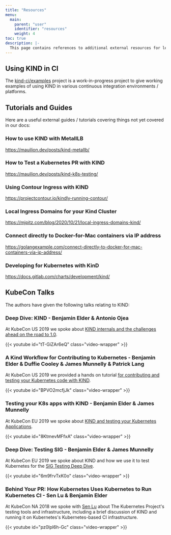 ```yaml
---
title: "Resources"
menu:
  main:
    parent: "user"
    identifier: "resources"
    weight: 4
toc: true
description: |-
  This page contains references to additional external resources for learning about KIND and how to use it.
---
```

## Using KIND in CI

The [kind-ci/examples] project is a work-in-progress project to give working
examples of using KIND in various continuous integration environments / platforms.

## Tutorials and Guides

Here are a useful external guides / tutorials covering things not yet covered in our docs:

<!--please do not insert every single guide on the internet here-->
<!--ideally many of these guides will eventually have upstream equivalents on this site-->
<!--in the meantime, content that is not covered upstream in particular can be very helpful here-->

### How to use KIND with MetallLB

https://mauilion.dev/posts/kind-metallb/

### How to Test a Kubernetes PR with KIND

https://mauilion.dev/posts/kind-k8s-testing/

### Using Contour Ingress with KIND

https://projectcontour.io/kindly-running-contour/

### Local Ingress Domains for your Kind Cluster

https://mjpitz.com/blog/2020/10/21/local-ingress-domains-kind/

### Connect directly to Docker-for-Mac containers via IP address

https://golangexample.com/connect-directly-to-docker-for-mac-containers-via-ip-address/

### Developing for Kubernetes with KinD

https://docs.gitlab.com/charts/development/kind/

## KubeCon Talks

The authors have given the following talks relating to KIND:

### Deep Dive: KIND - Benjamin Elder & Antonio Ojea

At KubeCon US 2019 we spoke about [KIND internals and the challenges ahead on the road to 1.0][kind-deep-dive].

{{< youtube id="tT-GiZAr6eQ" class="video-wrapper" >}}

### A Kind Workflow for Contributing to Kubernetes - Benjamin Elder & Duffie Cooley & James Munnelly & Patrick Lang

At KubeCon US 2019 we provided a hands on tutorial [for contributing and testing your Kubernetes code with KIND][kind-workflow-for-contributing-to-kubernetes].

{{< youtube id="BPVO2mcfjJk" class="video-wrapper" >}}

### Testing your K8s apps with KIND - Benjamin Elder & James Munnelly

At KubeCon EU 2019 we spoke about [KIND and testing your Kubernetes Applications][testing-k8s-apps-with-kind].

{{< youtube id="8KtmevMFfxA" class="video-wrapper" >}}

### Deep Dive: Testing SIG - Benjamin Elder & James Munnelly

At KubeCon EU 2019 we spoke about KIND and how we use it to test Kubernetes for the [SIG Testing Deep Dive][sig-testing-deep-dive-kind].

{{< youtube id="6m9frvTxK0o" class="video-wrapper" >}}

### Behind Your PR: How Kubernetes Uses Kubernetes to Run Kubernetes CI - Sen Lu & Benjamin Elder

At KubeCon NA 2018 we spoke with [Sen Lu][@krzyzacy] about The Kubernetes Project's
testing tools and infrastructure, including a brief discussion of KIND and running
it on Kubernetes's Kubernetes-based CI infrastructure.

{{< youtube id="pz0lpl6h-Gc" class="video-wrapper" >}}


[@krzyzacy]: https://github.com/krzyzacy
[kind-ci/examples]: https://github.com/kind-ci/examples
[testing-k8s-apps-with-kind]: https://kccnceu19.sched.com/event/MPYy/testing-your-k8s-apps-with-kind-benjamin-elder-google-james-munnelly-jetstackio
[sig-testing-deep-dive-kind]: https://kccnceu19.sched.com/event/MPkC/deep-dive-testing-sig-benjamin-elder-google-james-munnelly-jetstack
[kind-deep-dive]: https://kccncna19.sched.com/event/Uah7/deep-dive-kind-benjamin-elder-google-antonio-ojea-garcia-suse
[kind-workflow-for-contributing-to-kubernetes]: https://kccncna19.sched.com/event/Uaek/tutorial-a-kind-workflow-for-contributing-to-kubernetes-benjamin-elder-google-duffie-cooley-vmware-james-munnelly-jetstack-patrick-lang-microsoft-limited-available-seating-first-come-first-served-basis
